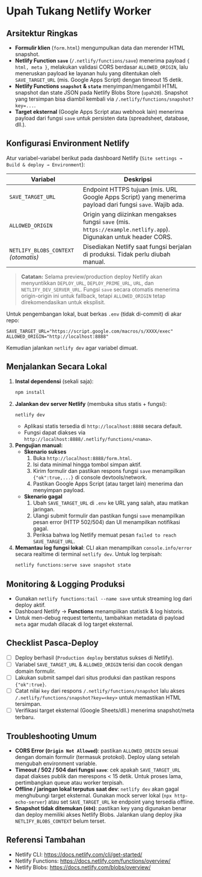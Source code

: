 # Upah Tukang Netlify Worker

## Arsitektur Ringkas
- **Formulir klien** (`form.html`) mengumpulkan data dan merender HTML snapshot.
- **Netlify Function `save`** (`/.netlify/functions/save`) menerima payload `{ html, meta }`, melakukan validasi CORS berdasar `ALLOWED_ORIGIN`, lalu meneruskan payload ke layanan hulu yang ditentukan oleh `SAVE_TARGET_URL` (mis. Google Apps Script) dengan timeout 15 detik.
- **Netlify Functions `snapshot` & `state`** menyimpan/mengambil HTML snapshot dan state JSON pada Netlify Blobs Store (`upah20`). Snapshot yang tersimpan bisa diambil kembali via `/.netlify/functions/snapshot?key=...`.
- **Target eksternal** (Google Apps Script atau webhook lain) menerima payload dari fungsi `save` untuk persisten data (spreadsheet, database, dll.).

## Konfigurasi Environment Netlify
Atur variabel-variabel berikut pada dashboard Netlify (`Site settings → Build & deploy → Environment`):

| Variabel | Deskripsi |
| --- | --- |
| `SAVE_TARGET_URL` | Endpoint HTTPS tujuan (mis. URL Google Apps Script) yang menerima payload dari fungsi `save`. Wajib ada. |
| `ALLOWED_ORIGIN` | Origin yang diizinkan mengakses fungsi `save` (mis. `https://example.netlify.app`). Digunakan untuk header CORS. |
| `NETLIFY_BLOBS_CONTEXT` *(otomatis)* | Disediakan Netlify saat fungsi berjalan di produksi. Tidak perlu diubah manual. |

> **Catatan:** Selama preview/production deploy Netlify akan menyuntikkan `DEPLOY_URL`, `DEPLOY_PRIME_URL`, `URL`, dan `NETLIFY_DEV_SERVER_URL`. Fungsi `save` secara otomatis menerima origin-origin ini untuk fallback, tetapi `ALLOWED_ORIGIN` tetap direkomendasikan untuk eksplisit.

Untuk pengembangan lokal, buat berkas `.env` (tidak di-commit) di akar repo:

```env
SAVE_TARGET_URL="https://script.google.com/macros/s/XXXX/exec"
ALLOWED_ORIGIN="http://localhost:8888"
```

Kemudian jalankan `netlify dev` agar variabel dimuat.

## Menjalankan Secara Lokal
1. **Instal dependensi** (sekali saja):
   ```bash
   npm install
   ```
2. **Jalankan dev server Netlify** (membuka situs statis + fungsi):
   ```bash
   netlify dev
   ```
   - Aplikasi statis tersedia di `http://localhost:8888` secara default.
   - Fungsi dapat diakses via `http://localhost:8888/.netlify/functions/<nama>`.
3. **Pengujian manual:**
   - **Skenario sukses**
     1. Buka `http://localhost:8888/form.html`.
     2. Isi data minimal hingga tombol simpan aktif.
     3. Kirim formulir dan pastikan respons fungsi `save` menampilkan `{"ok":true,...}` di console devtools/network.
     4. Pastikan Google Apps Script (atau target lain) menerima dan menyimpan payload.
   - **Skenario gagal**
     1. Ubah `SAVE_TARGET_URL` di `.env` ke URL yang salah, atau matikan jaringan.
     2. Ulangi submit formulir dan pastikan fungsi `save` menampilkan pesan error (HTTP 502/504) dan UI menampilkan notifikasi gagal.
     3. Periksa bahwa log Netlify memuat pesan `failed to reach SAVE_TARGET_URL`.
4. **Memantau log fungsi lokal**: CLI akan menampilkan `console.info/error` secara realtime di terminal `netlify dev`. Untuk log terpisah:
   ```bash
   netlify functions:serve save snapshot state
   ```

## Monitoring & Logging Produksi
- Gunakan `netlify functions:tail --name save` untuk streaming log dari deploy aktif.
- Dashboard Netlify → **Functions** menampilkan statistik & log historis.
- Untuk men-debug request tertentu, tambahkan metadata di payload `meta` agar mudah dilacak di log target eksternal.

## Checklist Pasca-Deploy
- [ ] Deploy berhasil (`Production deploy` berstatus sukses di Netlify).
- [ ] Variabel `SAVE_TARGET_URL` & `ALLOWED_ORIGIN` terisi dan cocok dengan domain formulir.
- [ ] Lakukan submit sampel dari situs produksi dan pastikan respons `{"ok":true}`.
- [ ] Catat nilai `key` dari respons `/.netlify/functions/snapshot` lalu akses `/.netlify/functions/snapshot?key=<key>` untuk memastikan HTML tersimpan.
- [ ] Verifikasi target eksternal (Google Sheets/dll.) menerima snapshot/meta terbaru.

## Troubleshooting Umum
- **CORS Error (`Origin Not Allowed`)**: pastikan `ALLOWED_ORIGIN` sesuai dengan domain formulir (termasuk protokol). Deploy ulang setelah mengubah environment variable.
- **Timeout / 502 / 504 dari fungsi `save`**: cek apakah `SAVE_TARGET_URL` dapat diakses publik dan merespons < 15 detik. Untuk proses lama, pertimbangkan queue atau worker terpisah.
- **Offline / jaringan lokal terputus saat dev**: `netlify dev` akan gagal menghubungi target eksternal. Gunakan mock server lokal (`npx http-echo-server`) atau set `SAVE_TARGET_URL` ke endpoint yang tersedia offline.
- **Snapshot tidak ditemukan (`404`)**: pastikan key yang digunakan benar dan deploy memiliki akses Netlify Blobs. Jalankan ulang deploy jika `NETLIFY_BLOBS_CONTEXT` belum terset.

## Referensi Tambahan
- Netlify CLI: <https://docs.netlify.com/cli/get-started/>
- Netlify Functions: <https://docs.netlify.com/functions/overview/>
- Netlify Blobs: <https://docs.netlify.com/blobs/overview/>
